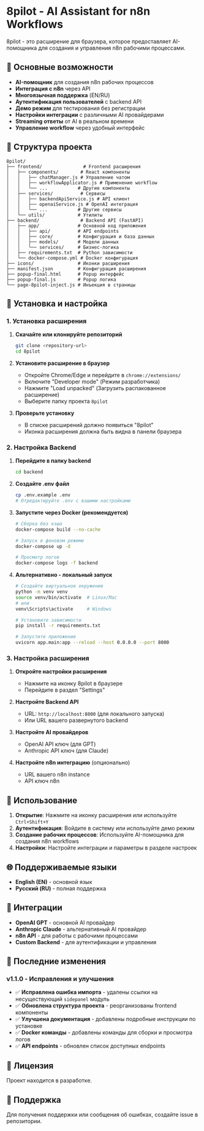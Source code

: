# 8pilot - AI Assistant for n8n Workflows

8pilot - это расширение для браузера, которое предоставляет AI-помощника для создания и управления n8n рабочими процессами.

## 🚀 Основные возможности

- **AI-помощник** для создания n8n рабочих процессов
- **Интеграция с n8n** через API
- **Многоязычная поддержка** (EN/RU)
- **Аутентификация пользователей** с backend API
- **Демо режим** для тестирования без регистрации
- **Настройки интеграции** с различными AI провайдерами
- **Streaming ответы** от AI в реальном времени
- **Управление workflow** через удобный интерфейс

## 📁 Структура проекта

```
8pilot/
├── frontend/               # Frontend расширения
│   ├── components/        # React компоненты
│   │   ├── chatManager.js # Управление чатом
│   │   ├── workflowApplicator.js # Применение workflow
│   │   └── ...           # Другие компоненты
│   ├── services/          # Сервисы
│   │   ├── backendApiService.js # API клиент
│   │   ├── openaiService.js # OpenAI интеграция
│   │   └── ...           # Другие сервисы
│   └── utils/            # Утилиты
├── backend/               # Backend API (FastAPI)
│   ├── app/              # Основной код приложения
│   │   ├── api/          # API endpoints
│   │   ├── core/         # Конфигурация и база данных
│   │   ├── models/       # Модели данных
│   │   └── services/     # Бизнес-логика
│   ├── requirements.txt  # Python зависимости
│   └── docker-compose.yml # Docker конфигурация
├── icons/                # Иконки расширения
├── manifest.json         # Конфигурация расширения
├── popup-final.html      # Popup интерфейс
├── popup-final.js        # Popup логика
└── page-8pilot-inject.js # Инъекция в страницы
```

## 🔧 Установка и настройка

### 1. Установка расширения

1. **Скачайте или клонируйте репозиторий**
   ```bash
   git clone <repository-url>
   cd 8pilot
   ```

2. **Установите расширение в браузер**
   - Откройте Chrome/Edge и перейдите в `chrome://extensions/`
   - Включите "Developer mode" (Режим разработчика)
   - Нажмите "Load unpacked" (Загрузить распакованное расширение)
   - Выберите папку проекта `8pilot`

3. **Проверьте установку**
   - В списке расширений должно появиться "8pilot"
   - Иконка расширения должна быть видна в панели браузера

### 2. Настройка Backend

1. **Перейдите в папку backend**
   ```bash
   cd backend
   ```

2. **Создайте .env файл**
   ```bash
   cp .env.example .env
   # Отредактируйте .env с вашими настройками
   ```

3. **Запустите через Docker (рекомендуется)**
   ```bash
   # Сборка без кэша
   docker-compose build --no-cache
   
   # Запуск в фоновом режиме
   docker-compose up -d
   
   # Просмотр логов
   docker-compose logs -f backend
   ```

4. **Альтернативно - локальный запуск**
   ```bash
   # Создайте виртуальное окружение
   python -m venv venv
   source venv/bin/activate  # Linux/Mac
   # или
   venv\Scripts\activate     # Windows
   
   # Установите зависимости
   pip install -r requirements.txt
   
   # Запустите приложение
   uvicorn app.main:app --reload --host 0.0.0.0 --port 8000
   ```

### 3. Настройка расширения

1. **Откройте настройки расширения**
   - Нажмите на иконку 8pilot в браузере
   - Перейдите в раздел "Settings"

2. **Настройте Backend API**
   - URL: `http://localhost:8000` (для локального запуска)
   - Или URL вашего развернутого backend

3. **Настройте AI провайдеров**
   - OpenAI API ключ (для GPT)
   - Anthropic API ключ (для Claude)

4. **Настройте n8n интеграцию** (опционально)
   - URL вашего n8n instance
   - API ключ n8n

## 🎯 Использование

1. **Открытие**: Нажмите на иконку расширения или используйте `Ctrl+Shift+Y`
2. **Аутентификация**: Войдите в систему или используйте демо режим
3. **Создание рабочих процессов**: Используйте AI-помощника для создания n8n workflows
4. **Настройки**: Настройте интеграции и параметры в разделе настроек

## 🌐 Поддерживаемые языки

- **English (EN)** - основной язык
- **Русский (RU)** - полная поддержка

## 🔌 Интеграции

- **OpenAI GPT** - основной AI провайдер
- **Anthropic Claude** - альтернативный AI провайдер
- **n8n API** - для работы с рабочими процессами
- **Custom Backend** - для аутентификации и управления

## 🔄 Последние изменения

### v1.1.0 - Исправления и улучшения

- ✅ **Исправлена ошибка импорта** - удалены ссылки на несуществующий `sidepanel` модуль
- ✅ **Обновлена структура проекта** - реорганизованы frontend компоненты
- ✅ **Улучшена документация** - добавлены подробные инструкции по установке
- ✅ **Docker команды** - добавлены команды для сборки и просмотра логов
- ✅ **API endpoints** - обновлен список доступных endpoints

## 📝 Лицензия

Проект находится в разработке.

## 🤝 Поддержка

Для получения поддержки или сообщения об ошибках, создайте issue в репозитории.
